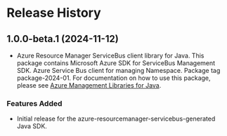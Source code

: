 # Release History

## 1.0.0-beta.1 (2024-11-12)

- Azure Resource Manager ServiceBus client library for Java. This package contains Microsoft Azure SDK for ServiceBus Management SDK. Azure Service Bus client for managing Namespace. Package tag package-2024-01. For documentation on how to use this package, please see [Azure Management Libraries for Java](https://aka.ms/azsdk/java/mgmt).
### Features Added

- Initial release for the azure-resourcemanager-servicebus-generated Java SDK.
